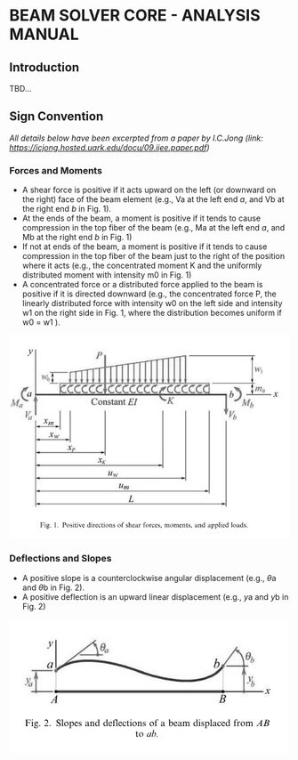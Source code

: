 # BEAM SOLVER CORE - ANALYSIS MANUAL

## Introduction
TBD...

## Sign Convention
_All details below have been excerpted from a paper by I.C.Jong (link: https://icjong.hosted.uark.edu/docu/09.ijee.paper.pdf)_

### Forces and Moments
* A shear force is positive if it acts upward on the left (or downward on the right) face of the beam
element (e.g., Va at the left end _a_, and Vb at the right end _b_ in Fig. 1).
* At the ends of the beam, a moment is positive if it tends to cause compression in the top fiber of the
  beam (e.g., Ma at the left end _a_, and Mb at the right end _b_ in Fig. 1)
* If not at ends of the beam, a moment is positive if it tends to cause compression in the top fiber of
  the beam just to the right of the position where it acts (e.g., the concentrated moment K
  and the uniformly distributed moment with intensity m0 in Fig. 1)
* A concentrated force or a distributed force applied to the beam is positive if it is directed downward
  (e.g., the concentrated force P, the linearly distributed force with intensity w0 on the left side
  and intensity w1 on the right side in Fig. 1, where the distribution becomes uniform if w0 = w1 ).

![img.png](references/ForcesAndMomentsSignConvention.png)


### Deflections and Slopes
* A positive slope is a counterclockwise angular displacement (e.g., $\theta$a and $\theta$b in Fig. 2).
* A positive deflection is an upward linear displacement (e.g., *y*a and *y*b in Fig. 2)

![img.png](references/SlopeAndDeflectionSignConvention.png)
